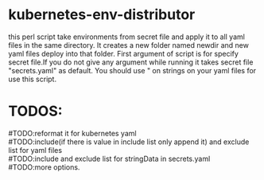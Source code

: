 # kubernetes-env-distributor
this perl script take environments from secret file and apply it to all yaml files in the same directory.
It creates a new folder named newdir and new yaml files deploy into that folder.
First argument of script is for specify secret file.If you do not give any argument while running it takes secret file "secrets.yaml" as default.
You should use " on strings on your yaml files for use this script.
# TODOS:
#TODO:reformat it for kubernetes yaml <br>
#TODO:include(if there is value in include list only append it) and exclude list for yaml files <br>
#TODO:include and exclude list for stringData in secrets.yaml <br>
#TODO:more options. <br>
